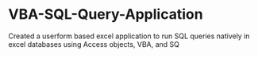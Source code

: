 # VBA-SQL-Query-Application
Created  a userform based excel application to run SQL queries natively in excel databases using Access objects, VBA, and SQ
